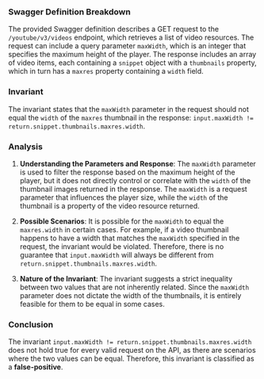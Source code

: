 ### Swagger Definition Breakdown
The provided Swagger definition describes a GET request to the `/youtube/v3/videos` endpoint, which retrieves a list of video resources. The request can include a query parameter `maxWidth`, which is an integer that specifies the maximum height of the player. The response includes an array of video items, each containing a `snippet` object with a `thumbnails` property, which in turn has a `maxres` property containing a `width` field.

### Invariant
The invariant states that the `maxWidth` parameter in the request should not equal the `width` of the `maxres` thumbnail in the response: `input.maxWidth != return.snippet.thumbnails.maxres.width`. 

### Analysis
1. **Understanding the Parameters and Response**: The `maxWidth` parameter is used to filter the response based on the maximum height of the player, but it does not directly control or correlate with the `width` of the thumbnail images returned in the response. The `maxWidth` is a request parameter that influences the player size, while the `width` of the thumbnail is a property of the video resource returned.

2. **Possible Scenarios**: It is possible for the `maxWidth` to equal the `maxres.width` in certain cases. For example, if a video thumbnail happens to have a width that matches the `maxWidth` specified in the request, the invariant would be violated. Therefore, there is no guarantee that `input.maxWidth` will always be different from `return.snippet.thumbnails.maxres.width`.

3. **Nature of the Invariant**: The invariant suggests a strict inequality between two values that are not inherently related. Since the `maxWidth` parameter does not dictate the width of the thumbnails, it is entirely feasible for them to be equal in some cases.

### Conclusion
The invariant `input.maxWidth != return.snippet.thumbnails.maxres.width` does not hold true for every valid request on the API, as there are scenarios where the two values can be equal. Therefore, this invariant is classified as a **false-positive**.
